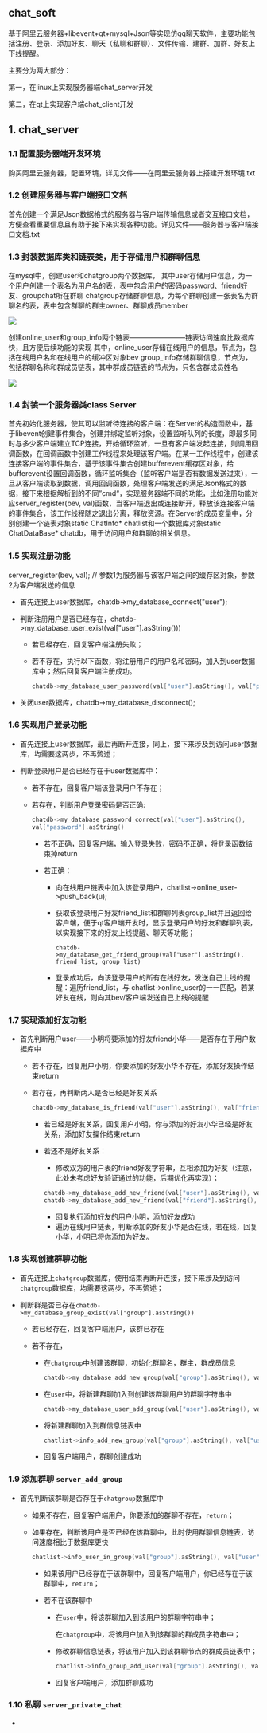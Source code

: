 ## chat_soft
基于阿里云服务器+libevent+qt+mysql+Json等实现仿qq聊天软件，主要功能包括注册、登录、添加好友、聊天（私聊和群聊）、文件传输、建群、加群、好友上下线提醒。

主要分为两大部分：

第一，在linux上实现服务器端chat_server开发

第二，在qt上实现客户端chat_client开发

## 1. chat_server

### 1.1 配置服务器端开发环境

购买阿里云服务器，配置环境，详见文件——在阿里云服务器上搭建开发环境.txt

### 1.2 创建服务器与客户端接口文档

首先创建一个满足Json数据格式的服务器与客户端传输信息或者交互接口文档，方便查看重要信息且有助于接下来实现各种功能。详见文件——服务器与客户端接口文档.txt

### 1.3 封装数据库类和链表类，用于存储用户和群聊信息

在mysql中，创建user和chatgroup两个数据库，
其中user存储用户信息，为一个用户创建一个表名为用户名的表，表中包含用户的密码password、friend好友、groupchat所在群聊
chatgroup存储群聊信息，为每个群聊创建一张表名为群聊名的表，表中包含群聊的群主owner、群聊成员member

![](D:\MyCode_C++\C++资料\chat_server板书+接口文档\数据库.png)

创建online_user和group_info两个链表————————链表访问速度比数据库快，且方便后续功能的实现
其中，online_user存储在线用户的信息，节点为<user>，包括在线用户名和在线用户的缓冲区对象bev
group_info存储群聊信息，节点为<Group>，包括群聊名称和群成员链表，其中群成员链表的节点为<GroupUser>，只包含群成员姓名

![](D:\MyCode_C++\C++资料\chat_server板书+接口文档\链表.png)

### 1.4 封装一个服务器类class Server

首先初始化服务器，使其可以监听待连接的客户端：在Server的构造函数中，基于libevent创建事件集合，创建并绑定监听对象，设置监听队列的长度，即最多同时与多少客户端建立TCP连接，开始循环监听，一旦有客户端发起连接，则调用回调函数，在回调函数中创建工作线程来处理该客户端。在某一工作线程中，创建该连接客户端的事件集合，基于该事件集合创建bufferevent缓存区对象，给bufferevent设置回调函数，循环监听集合（监听客户端是否有数据发送过来），一旦从客户端读取到数据，调用回调函数，处理客户端发送的满足Json格式的数据，接下来根据解析到的不同”cmd“，实现服务器端不同的功能，比如注册功能对应server_register(bev, val)函数，当客户端退出或连接断开，释放该连接客户端的事件集合，该工作线程随之退出分离，释放资源。在Server的成员变量中，分别创建一个链表对象static ChatInfo* chatlist和一个数据库对象static ChatDataBase* chatdb，用于访问用户和群聊的相关信息。

### 1.5 实现注册功能

server_register(bev, val); // 参数1为服务器与该客户端之间的缓存区对象，参数2为客户端发送的信息

- 首先连接上user数据库，chatdb->my_database_connect("user");

- 判断注册用户是否已经存在，chatdb->my_database_user_exist(val["user"].asString()))

  - 若已经存在，回复客户端注册失败；

  - 若不存在，执行以下函数，将注册用户的用户名和密码，加入到user数据库中；然后回复客户端注册成功。

    ```c++
    chatdb->my_database_user_password(val["user"].asString(), val["password"].asString());
    ```

- 关闭user数据库，chatdb->my_database_disconnect();

### 1.6 实现用户登录功能

- 首先连接上user数据库，最后再断开连接，同上，接下来涉及到访问user数据库，均需要这两步，不再赘述；

- 判断登录用户是否已经存在于user数据库中：

  - 若不存在，回复客户端该登录用户不存在；

  - 若存在，判断用户登录密码是否正确:

    ```c++
    chatdb->my_database_password_correct(val["user"].asString(),
    val["password"].asString()
    ```

    - 若不正确，回复客户端，输入登录失败，密码不正确，将登录函数结束掉return

    - 若正确：

      - 向在线用户链表中加入该登录用户，chatlist->online_user->push_back(u);

      - 获取该登录用户好友friend_list和群聊列表group_list并且返回给客户端，便于qt客户端开发时，显示登录用户的好友和群聊列表，以实现接下来的好友上线提醒、聊天等功能；

        ```
        chatdb->my_database_get_friend_group(val["user"].asString(), friend_list, group_list)
        ```

      - 登录成功后，向该登录用户的所有在线好友，发送自己上线的提醒：遍历friend_list，与 chatlist->online_user的一一匹配，若某好友在线，则向其bev/客户端发送自己上线的提醒

### 1.7 实现添加好友功能

- 首先判断用户user——小明将要添加的好友friend小华——是否存在于用户数据库中

  - 若不存在，回复用户小明，你要添加的好友小华不存在，添加好友操作结束return

  - 若存在，再判断两人是否已经是好友关系

    ```c++
    chatdb->my_database_is_friend(val["user"].asString(), val["friend"].asString())
    ```

    - 若已经是好友关系，回复用户小明，你与添加的好友小华已经是好友关系，添加好友操作结束return

    - 若还不是好友关系：

      - 修改双方的用户表的friend好友字符串，互相添加为好友（注意，此处未考虑好友验证通过的功能，后期优化再实现）；

      ```c++
      chatdb->my_database_add_new_friend(val["user"].asString(), val["friend"].asString());
      chatdb->my_database_add_new_friend(val["friend"].asString(), val["user"].asString());
      ```

      - 回复执行添加好友的用户小明，添加好友成功
      - 遍历在线用户链表，判断添加的好友小华是否在线，若在线，回复小华，小明已将你添加为好友。

### 1.8 实现创建群聊功能

* 首先连接上`chatgroup`数据库，使用结束再断开连接，接下来涉及到访问`chatgroup`数据库，均需要这两步，不再赘述；

* 判断群是否已存在`chatdb->my_database_group_exist(val["group"].asString())`

  * 若已经存在，回复客户端用户，该群已存在

  * 若不存在，

    * 在`chatgroup`中创建该群聊，初始化群聊名，群主，群成员信息

      ```c++
      chatdb->my_database_add_new_group(val["group"].asString(), val["user"].asString())
      ```

    * 在`user`中，将新建群聊加入到创建该群聊用户的群聊字符串中

      ```c++
      chatdb->my_database_user_add_group(val["user"].asString(), val["group"].asString());
      ```

    * 将新建群聊加入到群信息链表中

      ```C++
      chatlist->info_add_new_group(val["group"].asString(), val["user"].asString());
      ```

    * 回复客户端用户，群聊创建成功

### 1.9 添加群聊 `server_add_group`

* 首先判断该群聊是否存在于`chatgroup`数据库中

  * 如果不存在，回复客户端用户，你要添加的群聊不存在，`return`；

  * 如果存在，判断该用户是否已经在该群聊中，此时使用群聊信息链表，访问速度相比于数据库更快

    ```C++
    chatlist->info_user_in_group(val["group"].asString(), val["user"].asString())
    ```

    * 如果该用户已经存在于该群聊中，回复客户端用户，你已经存在于该群聊中，`return`；

    * 若不在该群聊中

      * 在`user`中，将该群聊加入到该用户的群聊字符串中；

        在`chatgroup`中，将该用户加入到该群聊的群成员字符串中；

      * 修改群聊信息链表，将该用户加入到该群聊节点的群成员链表中；

        ```c++
        chatlist->info_group_add_user(val["group"].asString(), val["user"].asString());
        ```

      *  回复客户端用户，添加群聊成功

### 1.10 私聊 `server_private_chat`

* 
